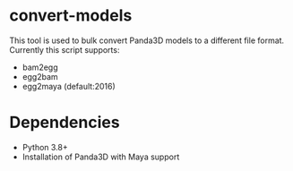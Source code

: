 # convert-models
This tool is used to bulk convert Panda3D models to a different file format.
Currently this script supports:
* bam2egg
* egg2bam
* egg2maya<version> (default:2016)

# Dependencies 
- Python 3.8+
- Installation of Panda3D with Maya support